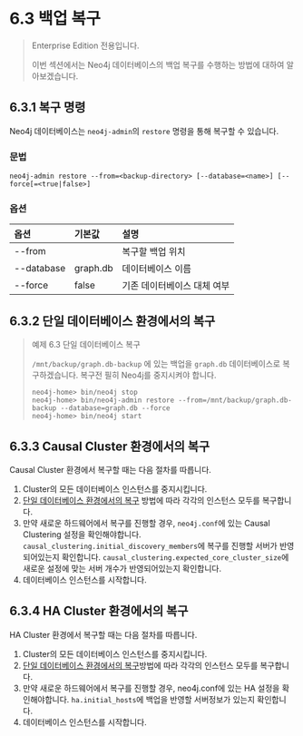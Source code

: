 # 6.3 백업 복구

> Enterprise Edition 전용입니다.
>
> 이번 섹션에서는 Neo4j 데이터베이스의 백업 복구를 수행하는 방법에 대하여 알아보겠습니다.

## 6.3.1 복구 명령

Neo4j 데이터베이스는 `neo4j-admin`의 `restore` 명령을 통해 복구할 수 있습니다.

### 문법

```
neo4j-admin restore --from=<backup-directory> [--database=<name>] [--force[=<true|false>]
```

### 옵션

| 옵션 | 기본값 | 설명 |
| :--- | :--- | :--- |
| --from |  | 복구할 백업 위치 |
| --database | graph.db | 데이터베이스 이름 |
| --force | false | 기존 데이터베이스 대체 여부 |

## 6.3.2 단일 데이터베이스 환경에서의 복구

> 예제 6.3 단일 데이터베이스 복구
>
> `/mnt/backup/graph.db-backup` 에 있는 백업을 `graph.db` 데이터베이스로 복구하겠습니다. 복구전 필히 Neo4j를 중지시켜야 합니다.
>
> ```
> neo4j-home> bin/neo4j stop
> neo4j-home> bin/neo4j-admin restore --from=/mnt/backup/graph.db-backup --database=graph.db --force
> neo4j-home> bin/neo4j start
> ```

## 6.3.3 Causal Cluster 환경에서의 복구

Causal Cluster 환경에서 복구할 때는 다음 절차를 따릅니다.

1. Cluster의 모든 데이터베이스 인스턴스를 중지시킵니다.
2. [단일 데이터베이스 환경에서의 복구](#632-단일-데이터베이스-환경에서의-복구) 방법에 따라 각각의 인스턴스 모두를 복구합니다.
3. 만약 새로운 하드웨어에서 복구를 진행할 경우, `neo4j.conf`에 있는 Causal Clustering 설정을 확인해야합니다. `causal_clustering.initial_discovery_members`에 복구를 진행할 서버가 반영되어있는지 확인합니다. `causal_clustering.expected_core_cluster_size`에 새로운 설정에 맞는 서버 개수가 반영되어있는지 확인합니다.
4. 데이터베이스 인스턴스를 시작합니다.

## 6.3.4 HA Cluster 환경에서의 복구

HA Cluster 환경에서 복구할 때는 다음 절차를 따릅니다.

1. Cluster의 모든 데이터베이스 인스턴스를 중지시킵니다.
2. [단일 데이터베이스 환경에서의 복구](https://www.gitbook.com/book/iju707/neo4j-operations-manual/edit#)방법에 따라 각각의 인스턴스 모두를 복구합니다.
3. 만약 새로운 하드웨어에서 복구를 진행할 경우, neo4j.conf에 있는 HA 설정을 확인해야합니다. `ha.initial_hosts`에 백업을 반영할 서버정보가 있는지 확인합니다.
4. 데이터베이스 인스턴스를 시작합니다.



